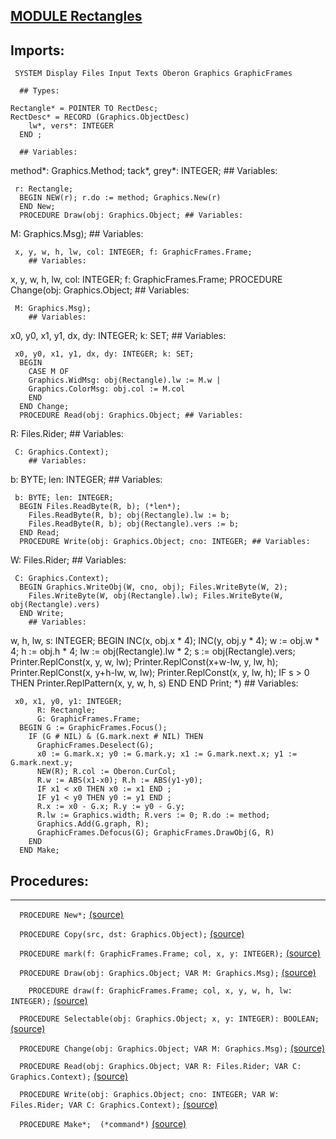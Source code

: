 
## [MODULE Rectangles](https://github.com/io-core/Draw/blob/main/Rectangles.Mod)

  ## Imports:
` SYSTEM Display Files Input Texts Oberon Graphics GraphicFrames`

```
  ## Types:
```

    Rectangle* = POINTER TO RectDesc;
    RectDesc* = RECORD (Graphics.ObjectDesc)
        lw*, vers*: INTEGER
      END ;

```
  ## Variables:
```
 method*: Graphics.Method;
    tack*, grey*: INTEGER;
    ## Variables:
```
 r: Rectangle;
  BEGIN NEW(r); r.do := method; Graphics.New(r)
  END New;
  PROCEDURE Draw(obj: Graphics.Object; ## Variables:
```
 M: Graphics.Msg);
    ## Variables:
```
 x, y, w, h, lw, col: INTEGER; f: GraphicFrames.Frame;
    ## Variables:
```
 x, y, w, h, lw, col: INTEGER; f: GraphicFrames.Frame;
  PROCEDURE Change(obj: Graphics.Object; ## Variables:
```
 M: Graphics.Msg);
    ## Variables:
```
 x0, y0, x1, y1, dx, dy: INTEGER; k: SET;
    ## Variables:
```
 x0, y0, x1, y1, dx, dy: INTEGER; k: SET;
  BEGIN
    CASE M OF
    Graphics.WidMsg: obj(Rectangle).lw := M.w |
    Graphics.ColorMsg: obj.col := M.col
    END
  END Change;
  PROCEDURE Read(obj: Graphics.Object; ## Variables:
```
 R: Files.Rider; ## Variables:
```
 C: Graphics.Context);
    ## Variables:
```
 b: BYTE; len: INTEGER;
    ## Variables:
```
 b: BYTE; len: INTEGER;
  BEGIN Files.ReadByte(R, b); (*len*);
    Files.ReadByte(R, b); obj(Rectangle).lw := b;
    Files.ReadByte(R, b); obj(Rectangle).vers := b;
  END Read;
  PROCEDURE Write(obj: Graphics.Object; cno: INTEGER; ## Variables:
```
 W: Files.Rider; ## Variables:
```
 C: Graphics.Context);
  BEGIN Graphics.WriteObj(W, cno, obj); Files.WriteByte(W, 2);
    Files.WriteByte(W, obj(Rectangle).lw); Files.WriteByte(W, obj(Rectangle).vers)
  END Write;
    ## Variables:
```
 w, h, lw, s: INTEGER;
  BEGIN INC(x, obj.x * 4); INC(y, obj.y * 4); w := obj.w * 4; h := obj.h * 4;
    lw := obj(Rectangle).lw * 2; s := obj(Rectangle).vers;
    Printer.ReplConst(x, y, w, lw);
    Printer.ReplConst(x+w-lw, y, lw, h);
    Printer.ReplConst(x, y+h-lw, w, lw);
    Printer.ReplConst(x, y, lw, h);
    IF s > 0 THEN Printer.ReplPattern(x, y, w, h, s) END
  END Print; *)
    ## Variables:
```
 x0, x1, y0, y1: INTEGER;
      R: Rectangle;
      G: GraphicFrames.Frame;
  BEGIN G := GraphicFrames.Focus();
    IF (G # NIL) & (G.mark.next # NIL) THEN
      GraphicFrames.Deselect(G);
      x0 := G.mark.x; y0 := G.mark.y; x1 := G.mark.next.x; y1 := G.mark.next.y;
      NEW(R); R.col := Oberon.CurCol;
      R.w := ABS(x1-x0); R.h := ABS(y1-y0);
      IF x1 < x0 THEN x0 := x1 END ;
      IF y1 < y0 THEN y0 := y1 END ;
      R.x := x0 - G.x; R.y := y0 - G.y;
      R.lw := Graphics.width; R.vers := 0; R.do := method;
      Graphics.Add(G.graph, R);
      GraphicFrames.Defocus(G); GraphicFrames.DrawObj(G, R)
    END
  END Make;
```
## Procedures:
---

`  PROCEDURE New*;` [(source)](https://github.com/io-core/Draw/blob/main/Rectangles.Mod#L13)


`  PROCEDURE Copy(src, dst: Graphics.Object);` [(source)](https://github.com/io-core/Draw/blob/main/Rectangles.Mod#L18)


`  PROCEDURE mark(f: GraphicFrames.Frame; col, x, y: INTEGER);` [(source)](https://github.com/io-core/Draw/blob/main/Rectangles.Mod#L23)


`  PROCEDURE Draw(obj: Graphics.Object; VAR M: Graphics.Msg);` [(source)](https://github.com/io-core/Draw/blob/main/Rectangles.Mod#L27)


`    PROCEDURE draw(f: GraphicFrames.Frame; col, x, y, w, h, lw: INTEGER);` [(source)](https://github.com/io-core/Draw/blob/main/Rectangles.Mod#L30)


`  PROCEDURE Selectable(obj: Graphics.Object; x, y: INTEGER): BOOLEAN;` [(source)](https://github.com/io-core/Draw/blob/main/Rectangles.Mod#L55)


`  PROCEDURE Change(obj: Graphics.Object; VAR M: Graphics.Msg);` [(source)](https://github.com/io-core/Draw/blob/main/Rectangles.Mod#L60)


`  PROCEDURE Read(obj: Graphics.Object; VAR R: Files.Rider; VAR C: Graphics.Context);` [(source)](https://github.com/io-core/Draw/blob/main/Rectangles.Mod#L69)


`  PROCEDURE Write(obj: Graphics.Object; cno: INTEGER; VAR W: Files.Rider; VAR C: Graphics.Context);` [(source)](https://github.com/io-core/Draw/blob/main/Rectangles.Mod#L76)


`  PROCEDURE Make*;  (*command*)` [(source)](https://github.com/io-core/Draw/blob/main/Rectangles.Mod#L92)

